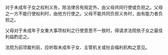 对于未成年子女之权利义务，除法律另有规定外，由父母共同行使或负担之。父母之一方不能行使权利时，由他方行使之。父母不能共同负担义务时，由有能力者负担之。

父母对于未成年子女重大事项权利之行使意思不一致时，得请求法院依子女之最佳利益酌定之。

法院为前项裁判前，应听取未成年子女、主管机关或社会福利机构之意见。